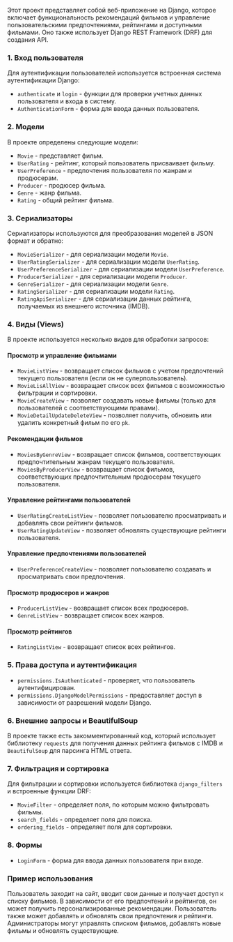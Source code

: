 Этот проект представляет собой веб-приложение на Django, которое включает функциональность рекомендаций фильмов и управление пользовательскими предпочтениями, рейтингами и доступными фильмами. 
Оно также использует Django REST Framework (DRF) для создания API. 

### 1. Вход пользователя
Для аутентификации пользователей используется встроенная система аутентификации Django:
- `authenticate` и `login` - функции для проверки учетных данных пользователя и входа в систему.
- `AuthenticationForm` - форма для ввода данных пользователя.

### 2. Модели
В проекте определены следующие модели:
- `Movie` - представляет фильм.
- `UserRating` - рейтинг, который пользователь присваивает фильму.
- `UserPreference` - предпочтения пользователя по жанрам и продюсерам.
- `Producer` - продюсер фильма.
- `Genre` - жанр фильма.
- `Rating` - общий рейтинг фильма.

### 3. Сериализаторы
Сериализаторы используются для преобразования моделей в JSON формат и обратно:
- `MovieSerializer` - для сериализации модели `Movie`.
- `UserRatingSerializer` - для сериализации модели `UserRating`.
- `UserPreferenceSerializer` - для сериализации модели `UserPreference`.
- `ProducerSerializer` - для сериализации модели `Producer`.
- `GenreSerializer` - для сериализации модели `Genre`.
- `RatingSerializer` - для сериализации модели `Rating`.
- `RatingApiSerializer` - для сериализации данных рейтинга, получаемых из внешнего источника (IMDB).

### 4. Виды (Views)
В проекте используется несколько видов для обработки запросов:

#### Просмотр и управление фильмами
- `MovieListView` - возвращает список фильмов с учетом предпочтений текущего пользователя (если он не суперпользователь).
- `MovieLisAllView` - возвращает список всех фильмов с возможностью фильтрации и сортировки.
- `MovieCreateView` - позволяет создавать новые фильмы (только для пользователей с соответствующими правами).
- `MovieDetailUpdateDeleteView` - позволяет получить, обновить или удалить конкретный фильм по его `pk`.

#### Рекомендации фильмов
- `MoviesByGenreView` - возвращает список фильмов, соответствующих предпочтительным жанрам текущего пользователя.
- `MoviesByProducerView` - возвращает список фильмов, соответствующих предпочтительным продюсерам текущего пользователя.

#### Управление рейтингами пользователей
- `UserRatingCreateListView` - позволяет пользователю просматривать и добавлять свои рейтинги фильмов.
- `UserRatingUpdateView` - позволяет обновлять существующие рейтинги пользователя.

#### Управление предпочтениями пользователей
- `UserPreferenceCreateView` - позволяет пользователю создавать и просматривать свои предпочтения.

#### Просмотр продюсеров и жанров
- `ProducerListView` - возвращает список всех продюсеров.
- `GenreListView` - возвращает список всех жанров.

#### Просмотр рейтингов
- `RatingListView` - возвращает список всех рейтингов.

### 5. Права доступа и аутентификация
- `permissions.IsAuthenticated` - проверяет, что пользователь аутентифицирован.
- `permissions.DjangoModelPermissions` - предоставляет доступ в зависимости от разрешений модели Django.

### 6. Внешние запросы и BeautifulSoup
В проекте также есть закомментированный код, который использует библиотеку `requests` для получения данных рейтинга фильмов с IMDB и `BeautifulSoup` для парсинга HTML ответа.

### 7. Фильтрация и сортировка
Для фильтрации и сортировки используется библиотека `django_filters` и встроенные функции DRF:
- `MovieFilter` - определяет поля, по которым можно фильтровать фильмы.
- `search_fields` - определяет поля для поиска.
- `ordering_fields` - определяет поля для сортировки.

### 8. Формы
- `LoginForm` - форма для ввода данных пользователя при входе.

### Пример использования
Пользователь заходит на сайт, вводит свои данные и получает доступ к списку фильмов. В зависимости от его предпочтений и рейтингов, он может получить персонализированные рекомендации. 
Пользователь также может добавлять и обновлять свои предпочтения и рейтинги. Администраторы могут управлять списком фильмов, добавлять новые фильмы и обновлять существующие.
